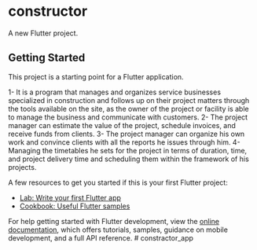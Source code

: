 # constructor

A new Flutter project.

## Getting Started

This project is a starting point for a Flutter application.

1- It is a program that manages and organizes service businesses specialized in construction and follows up on their project matters through the tools available on the site, as the owner of the project or facility is able to manage the business and communicate with customers.
2- The project manager can estimate the value of the project, schedule invoices, and receive funds from clients.
3- The project manager can organize his own work and convince clients with all the reports he issues through him.
4- Managing the timetables he sets for the project in terms of duration, time, and project delivery time and scheduling them within the framework of his projects.


A few resources to get you started if this is your first Flutter project:

- [Lab: Write your first Flutter app](https://docs.flutter.dev/get-started/codelab)
- [Cookbook: Useful Flutter samples](https://docs.flutter.dev/cookbook)

For help getting started with Flutter development, view the
[online documentation](https://docs.flutter.dev/), which offers tutorials,
samples, guidance on mobile development, and a full API reference.
#   c o n s t r a c t o r _ a p p 
 
 
